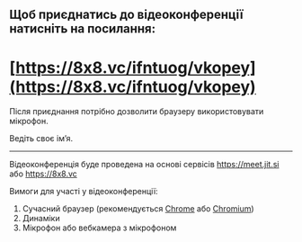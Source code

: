 ## Щоб приєднатись до відеоконференції натисніть на посилання:

# [https://8x8.vc/ifntuog/vkopey](https://8x8.vc/ifntuog/vkopey)

Після приєднання потрібно дозволити браузеру використовувати мікрофон.

Ведіть своє ім’я.

---

Відеоконференція буде проведена на основі сервісів https://meet.jit.si або https://8x8.vc

Вимоги для участі у відеоконференції:
1. Сучасний браузер (рекомендується [Chrome](https://www.google.com/chrome/) або [Chromium](https://chromium.woolyss.com/))
2. Динаміки
3. Мікрофон або вебкамера з мікрофоном
